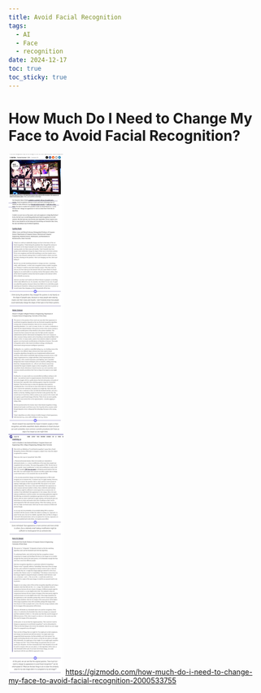 ```yaml
---
title: Avoid Facial Recognition
tags:
  - AI
  - Face
  - recognition
date: 2024-12-17
toc: true
toc_sticky: true
---
```


# How Much Do I Need to Change My Face to Avoid Facial Recognition?
![](../_asset/image/2024-12-08-faceai-1734434744696.jpeg)
<https://gizmodo.com/how-much-do-i-need-to-change-my-face-to-avoid-facial-recognition-2000533755>